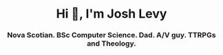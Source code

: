 <h1 align="center">Hi 👋, I'm Josh Levy</h1>
<h3 align="center">Nova Scotian. BSc Computer Science. Dad. A/V guy. TTRPGs and Theology.</h3>
